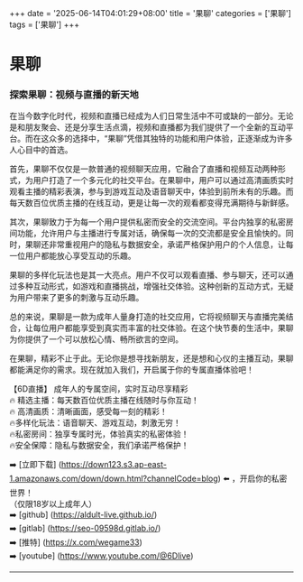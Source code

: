 +++
date = '2025-06-14T04:01:29+08:00'
title = '果聊'
categories = ['果聊']
tags = ['果聊']
+++

# 果聊

### 探索果聊：视频与直播的新天地

在当今数字化时代，视频和直播已经成为人们日常生活中不可或缺的一部分。无论是和朋友聚会、还是分享生活点滴，视频和直播都为我们提供了一个全新的互动平台。而在这众多的选择中，“果聊”凭借其独特的功能和用户体验，正逐渐成为许多人心目中的首选。

首先，果聊不仅仅是一款普通的视频聊天应用，它融合了直播和视频互动两种形式，为用户打造了一个多元化的社交平台。在果聊中，用户可以通过高清画质实时观看主播的精彩表演，参与到游戏互动及语音聊天中，体验到前所未有的乐趣。而每天数百位优质主播的在线互动，更是让每一次的观看都变得充满期待与新鲜感。

其次，果聊致力于为每一个用户提供私密而安全的交流空间。平台内独享的私密房间功能，允许用户与主播进行专属对话，确保每一次的交流都是安全且愉快的。同时，果聊还非常重视用户的隐私与数据安全，承诺严格保护用户的个人信息，让每一位用户都能放心享受互动的乐趣。

果聊的多样化玩法也是其一大亮点。用户不仅可以观看直播、参与聊天，还可以通过多种互动形式，如游戏和直播挑战，增强社交体验。这种创新的互动方式，无疑为用户带来了更多的刺激与互动乐趣。

总的来说，果聊是一款为成年人量身打造的社交应用，它将视频聊天与直播完美结合，让每位用户都能享受到真实而丰富的社交体验。在这个快节奏的生活中，果聊为你提供了一个可以放松心情、畅所欲言的空间。

在果聊，精彩不止于此。无论你是想寻找新朋友，还是想和心仪的主播互动，果聊都能满足你的需求。现在就加入我们，开启属于你的专属直播体验吧！

【6D直播】
成年人的专属空间，实时互动尽享精彩  
🔥 精选主播：每天数百位优质主播在线随时与你互动！  
🔥 高清画质：清晰画面，感受每一刻的精彩！  
🔥多样化玩法：语音聊天、游戏互动，刺激无穷！  
🔥私密房间：独享专属时光，体验真实的私密体验！  
🔥安全保障：隐私与数据安全，我们承诺严格保护！  

➡️ [立即下载] (https://down123.s3.ap-east-1.amazonaws.com/down/down.html?channelCode=blog) ⬅️ ，开启你的私密世界！  
（仅限18岁以上成年人）  
➡️ [github] (https://aldult-live.github.io/)  
➡️ [gitlab] (https://seo-09598d.gitlab.io/)  
➡️ [推特] (https://x.com/wegame33)  
➡️ [youtube] (https://www.youtube.com/@6Dlive)  

---

